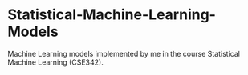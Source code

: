 # Statistical-Machine-Learning-Models
Machine Learning models implemented by me in the course Statistical Machine Learning (CSE342).
